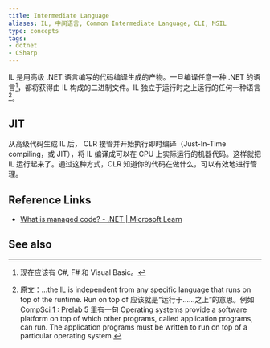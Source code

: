 ```yaml
---
title: Intermediate Language
aliases: IL, 中间语言, Common Intermediate Language, CLI, MSIL
type: concepts
tags: 
- dotnet
- CSharp
---
```


IL 是用高级 .NET 语言编写的代码编译生成的产物。一旦编译任意一种 .NET 的语言[^2]，都将获得由 IL 构成的二进制文件。IL 独立于运行时之上运行的任何一种语言[^1]。

## JIT

从高级代码生成 IL 后， CLR 接管并开始执行即时编译（Just-In-Time compiling，或 JIT），将 IL 编译成可以在 CPU 上实际运行的机器代码。这样就把 IL 运行起来了。通过这种方式，CLR 知道你的代码在做什么，可以有效地进行管理。

## Reference Links

- [What is managed code? - .NET | Microsoft Learn](https://learn.microsoft.com/en-us/dotnet/standard/managed-code)

## See also


[^1]: 原文：...the IL is independent from any specific language that runs on top of the runtime. Run on top of 应该就是“运行于……之上”的意思。例如 [CompSci 1 : Prelab 5](https://courses.cs.duke.edu/cps001/spring09/lab/plab05.html) 里有一句 Operating systems provide a software platform on top of which other programs, called application programs, can run. The application programs must be written to run on top of a particular operating system.
[^2]: 现在应该有 C#, F# 和 Visual Basic。
